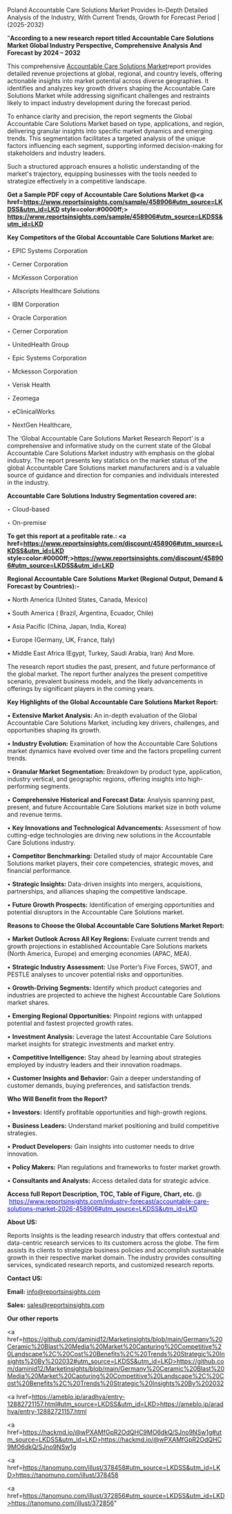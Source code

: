 Poland Accountable Care Solutions Market Provides In-Depth Detailed Analysis of the Industry, With Current Trends, Growth for Forecast Period | (2025-2032)

"<strong>According to a new research report titled Accountable Care Solutions Market Global Industry Perspective, Comprehensive Analysis And Forecast by 2024 – 2032</strong>

This comprehensive <a href=https://www.reportsinsights.com/sample/458906>Accountable Care Solutions Market</a>report provides detailed revenue projections at global, regional, and country levels, offering actionable insights into market potential across diverse geographies. It identifies and analyzes key growth drivers shaping the Accountable Care Solutions Market while addressing significant challenges and restraints likely to impact industry development during the forecast period.

To enhance clarity and precision, the report segments the Global Accountable Care Solutions Market based on type, applications, and region, delivering granular insights into specific market dynamics and emerging trends. This segmentation facilitates a targeted analysis of the unique factors influencing each segment, supporting informed decision-making for stakeholders and industry leaders.

Such a structured approach ensures a holistic understanding of the market's trajectory, equipping businesses with the tools needed to strategize effectively in a competitive landscape.

<strong>Get a Sample PDF copy of Accountable Care Solutions Market </strong><strong>@<a href=https://www.reportsinsights.com/sample/458906#utm_source=LKDSS&utm_id=LKD style=color:#0000ff;> https://www.reportsinsights.com/sample/458906#utm_source=LKDSS&utm_id=LKD</a></strong></font>

<strong>Key Competitors of the Global Accountable Care Solutions Market are:</strong>

‣ EPIC Systems Corporation

‣ Cerner Corporation

‣ McKesson Corporation

‣ Allscripts Healthcare Solutions

‣ IBM Corporation

‣ Oracle Corporation

‣ Cerner Corporation

‣ UnitedHealth Group

‣ Epic Systems Corporation

‣ Mckesson Corporation

‣ Verisk Health

‣ Zeomega

‣ eClinicalWorks

‣ NextGen Healthcare,

The ‘Global Accountable Care Solutions Market Research Report’ is a comprehensive and informative study on the current state of the Global Accountable Care Solutions Market industry with emphasis on the global industry. The report presents key statistics on the market status of the global Accountable Care Solutions market manufacturers and is a valuable source of guidance and direction for companies and individuals interested in the industry.

<strong>Accountable Care Solutions Industry Segmentation covered are:</strong>

‣ Cloud-based

‣ On-premise

<strong>To get this report at a profitable rate.: <a href=https://www.reportsinsights.com/discount/458906#utm_source=LKDSS&utm_id=LKD style=color:#0000ff;>https://www.reportsinsights.com/discount/458906#utm_source=LKDSS&utm_id=LKD</a></strong></font>

<strong>Regional Accountable Care Solutions Market (Regional Output, Demand &amp; Forecast by Countries):-</strong>

• North America (United States, Canada, Mexico)

• South America ( Brazil, Argentina, Ecuador, Chile)

• Asia Pacific (China, Japan, India, Korea)

• Europe (Germany, UK, France, Italy)

• Middle East Africa (Egypt, Turkey, Saudi Arabia, Iran) And More.

The research report studies the past, present, and future performance of the global market. The report further analyzes the present competitive scenario, prevalent business models, and the likely advancements in offerings by significant players in the coming years.

<strong>Key Highlights of the Global Accountable Care Solutions Market Report:</strong>

• <strong>Extensive Market Analysis:</strong> An in-depth evaluation of the Global Accountable Care Solutions Market, including key drivers, challenges, and opportunities shaping its growth.

• <strong>Industry Evolution:</strong> Examination of how the Accountable Care Solutions market dynamics have evolved over time and the factors propelling current trends.

• <strong>Granular Market Segmentation:</strong> Breakdown by product type, application, industry vertical, and geographic regions, offering insights into high-performing segments.

• <strong>Comprehensive Historical and Forecast Data:</strong> Analysis spanning past, present, and future Accountable Care Solutions market size in both volume and revenue terms.

• <strong>Key Innovations and Technological Advancements:</strong> Assessment of how cutting-edge technologies are driving new solutions in the Accountable Care Solutions industry.

• <strong>Competitor Benchmarking:</strong> Detailed study of major Accountable Care Solutions market players, their core competencies, strategic moves, and financial performance.

• <strong>Strategic Insights:</strong> Data-driven insights into mergers, acquisitions, partnerships, and alliances shaping the competitive landscape.

• <strong>Future Growth Prospects:</strong> Identification of emerging opportunities and potential disruptors in the Accountable Care Solutions market.

<strong>Reasons to Choose the Global Accountable Care Solutions Market Report:</strong>

• <strong>Market Outlook Across All Key Regions:</strong> Evaluate current trends and growth projections in established Accountable Care Solutions markets (North America, Europe) and emerging economies (APAC, MEA).

• <strong>Strategic Industry Assessment:</strong> Use Porter’s Five Forces, SWOT, and PESTLE analyses to uncover potential risks and opportunities.

• <strong>Growth-Driving Segments:</strong> Identify which product categories and industries are projected to achieve the highest Accountable Care Solutions market shares.

• <strong>Emerging Regional Opportunities:</strong> Pinpoint regions with untapped potential and fastest projected growth rates.

• <strong>Investment Analysis:</strong> Leverage the latest Accountable Care Solutions market insights for strategic investments and market entry.

• <strong>Competitive Intelligence:</strong> Stay ahead by learning about strategies employed by industry leaders and their innovation roadmaps.

• <strong>Customer Insights and Behavior:</strong> Gain a deeper understanding of customer demands, buying preferences, and satisfaction trends.

<strong>Who Will Benefit from the Report?</strong>

• <strong>Investors:</strong> Identify profitable opportunities and high-growth regions.

• <strong>Business Leaders:</strong> Understand market positioning and build competitive strategies.

• <strong>Product Developers:</strong> Gain insights into customer needs to drive innovation.

• <strong>Policy Makers:</strong> Plan regulations and frameworks to foster market growth.

• <strong>Consultants and Analysts:</strong> Access detailed data for strategic advice.
</ul>
<strong>Access full Report Description, TOC, Table of Figure, Chart, etc. </strong>@  <a href=https://www.reportsinsights.com/industry-forecast/accountable-care-solutions-market-2026-458906#utm_source=LKDSS&utm_id=LKD style=color:#0000ff;>https://www.reportsinsights.com/industry-forecast/accountable-care-solutions-market-2026-458906#utm_source=LKDSS&utm_id=LKD</a></font>

<strong><strong>About US</strong>:</strong>

Reports Insights is the leading research industry that offers contextual and data-centric research services to its customers across the globe. The firm assists its clients to strategize business policies and accomplish sustainable growth in their respective market domain. The industry provides consulting services, syndicated research reports, and customized research reports.

<strong>Contact US:</strong>

<p class=""""><b>Email:</b> <a href=mailto:info@reportsinsights.com>info@reportsinsights.com</a></p>
<p class=""""><b>Sales:</b> <a href=mailto:sales@reportsinsights.com>sales@reportsinsights.com</a></p>

<strong>Our other reports</strong>

<a href=https://github.com/daminid12/Marketinsights/blob/main/Germany%20Ceramic%20Blast%20Media%20Market%20Capturing%20Competitive%20Landscape%2C%20Cost%20Benefits%2C%20Trends%20Strategic%20Insights%20By%202032#utm_source=LKDSS&utm_id=LKD>https://github.com/daminid12/Marketinsights/blob/main/Germany%20Ceramic%20Blast%20Media%20Market%20Capturing%20Competitive%20Landscape%2C%20Cost%20Benefits%2C%20Trends%20Strategic%20Insights%20By%202032</a>

<a href=https://ameblo.jp/aradhya/entry-12882721157.html#utm_source=LKDSS&utm_id=LKD>https://ameblo.jp/aradhya/entry-12882721157.html</a>

<a href=https://hackmd.io/@wPXAMfGpR2OdQHC9MO6dkQ/SJno9NSw1g#utm_source=LKDSS&utm_id=LKD>https://hackmd.io/@wPXAMfGpR2OdQHC9MO6dkQ/SJno9NSw1g</a>

<a href=https://tanomuno.com/illust/378458#utm_source=LKDSS&utm_id=LKD>https://tanomuno.com/illust/378458</a>

<a href=https://tanomuno.com/illust/372856#utm_source=LKDSS&utm_id=LKD>https://tanomuno.com/illust/372856</a>"
